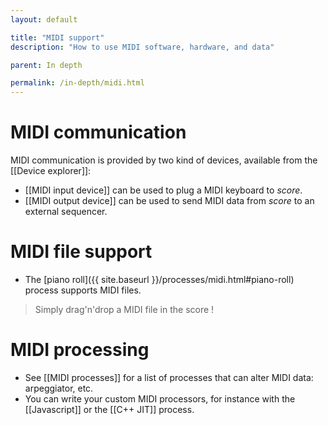 ```yaml
---
layout: default

title: "MIDI support"
description: "How to use MIDI software, hardware, and data"

parent: In depth

permalink: /in-depth/midi.html
---
```


# MIDI communication

MIDI communication is provided by two kind of devices, available from the [[Device explorer]]:
* [[MIDI input device]] can be used to plug a MIDI keyboard to *score*.
* [[MIDI output device]] can be used to send MIDI data from *score* to an external sequencer.

# MIDI file support

* The [piano roll]({{ site.baseurl }}/processes/midi.html#piano-roll) process supports MIDI files.

> Simply drag'n'drop a MIDI file in the score !

# MIDI processing

* See [[MIDI processes]] for a list of processes that can alter MIDI data: arpeggiator, etc.
* You can write your custom MIDI processors, for instance with the [[Javascript]] or the [[C++ JIT]] process.